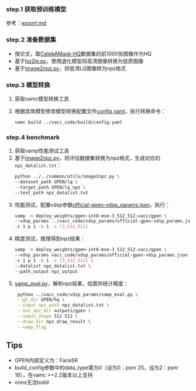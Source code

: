 ### step.1 获取预训练模型
参考：[export.md](./export.md)

### step.2 准备数据集
- 按论文，取[CelebAMask-HQ](https://github.com/switchablenorms/CelebAMask-HQ)数据集的前1000张图像作为HQ
- 基于[hq2lq.py](./source_code/hq2lq.py)，使用退化模型将高清图像转换为低质图像
- 基于[image2npz.py](../../common/utils/image2npz.py)，将低清LQ图像转为npz格式


### step.3 模型转换
1. 获取vamc模型转换工具


2. 根据具体模型修改模型转换配置文件[config.yaml](../vacc_code/build/config.yaml)，执行转换命令：
    ```bash
    vamc build ../vacc_code/build/config.yaml
    ```
### step.4 benchmark

1. 获取vamp性能测试工具
2. 基于[image2npz.py](../../common/utils/image2npz.py)，将评估数据集转换为npz格式，生成对应的`npz_datalist.txt`：
    ```bash
    python ../../common/utils/image2npz.py \
    --dataset_path GPEN/lq \
    --target_path GPEN/lq_npz \
    --text_path npz_datalist.txt
    ```
3. 性能测试，配置vdsp参数[official-gpen-vdsp_params.json](../vacc_code/vdsp_params/official-gpen-vdsp_params.json)，执行：
    ```bash
    vamp -m deploy_weights/gpen-int8-mse-3_512_512-vacc/gpen \
    --vdsp_params ../vacc_code/vdsp_params/official-gpen-vdsp_params.json \
    -i 1 p 1 -b 1 -s [3,512,512]
    ```
4. 精度测试，推理得到npz结果：
    ```bash
    vamp -m deploy_weights/gpen-int8-mse-3_512_512-vacc/gpen \
    --vdsp_params vacc_code/vdsp_params/official-gpen-vdsp_params.json \
    -i 1 p 1 -b 1 -s [3,512,512] \
    --datalist npz_datalist.txt \
    --path_output npz_output
    ```
5. [vamp_eval.py](../vacc_code/vdsp_params/vamp_eval.py)，解析npz结果，绘图并统计精度：
   ```bash
    python ../vacc_code/vdsp_params/vamp_eval.py \
    --gt_dir GPEN/hq \
    --input_npz_path npz_datalist.txt \
    --out_npz_dir outputs/gpen \
    --input_shape 512 512 \
    --draw_dir npz_draw_result \
    --vamp_flag
   ```

## Tips
- GPEN内部定义为：FaceSR
- build_config参数中的data_type需为0（设为0：psnr 25，设为2：psnr 18），在vamc >=2.2版本以上支持
- onnx无法build